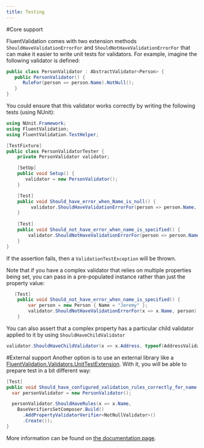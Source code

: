 ```yaml
---
title: Testing
---
```

#Core support

FluentValidation comes with two extension methods `ShouldHaveValidationErrorFor` and `ShouldNotHaveValidationErrorFor` that can make it easier to write unit tests for validators. For example, imagine the following validator is defined:

```csharp
public class PersonValidator : AbstractValidator<Person> {
   public PersonValidator() {
      RuleFor(person => person.Name).NotNull();
   }
}
```

You could ensure that this validator works correctly by writing the following tests (using NUnit):

```csharp
using NUnit.Framework;
using FluentValidation;
using FluentValidation.TestHelper;

[TestFixture]
public class PersonValidatorTester {
    private PersonValidator validator;

    [SetUp]
    public void Setup() {
       validator = new PersonValidator();
    }

    [Test]
    public void Should_have_error_when_Name_is_null() {
         validator.ShouldHaveValidationErrorFor(person => person.Name, null as string); 
    }
    
    [Test]
    public void Should_not_have_error_when_name_is_specified() {
        validator.ShouldNotHaveValidationErrorFor(person => person.Name, "Jeremy");
    }
}
```

If the assertion fails, then a `ValidationTestException` will be thrown. 

Note that if you have a complex validator that relies on multiple properties being set, you can pass in a pre-populated instance rather than just the property value:

```csharp
   [Test]
    public void Should_not_have_error_when_name_is_specified() {
        var person = new Person { Name = "Jeremy" };
        validator.ShouldNotHaveValidationErrorFor(x => x.Name, person);
    }
```

You can also assert that a complex property has a particular child validator applied to it by using `ShouldHaveChildValidator`

```csharp
validator.ShouldHaveChildValidator(x => x.Address, typeof(AddressValidator));
```
#External support
Another option is to use an external library like a [FluentValidation.Validators.UnitTestExtension](https://github.com/MichalJankowskii/FluentValidation.Validators.UnitTestExtension). With it, you will be able to prepare test in a bit different way:

```csharp
[Test]
public void Should_have_configured_validation_rules_correctly_for_name() {
  var personValidator = new PersonValidator();

  personValidator.ShouldHaveRules(x => x.Name,
    BaseVerifiersSetComposer.Build()
      .AddPropertyValidatorVerifier<NotNullValidator>()
      .Create());
}
```
More information can be found on [the documentation page](https://github.com/MichalJankowskii/FluentValidation.Validators.UnitTestExtension/wiki).